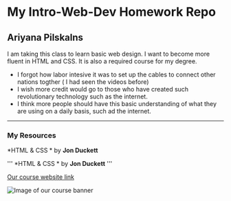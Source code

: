 # My Intro-Web-Dev Homework Repo
## Ariyana Pilskalns

I am taking this class to learn basic web design. I want to become more fluent in HTML and CSS. It is also a required course for my degree.

+ I forgot how labor intesive it was to set up the cables to connect other nations togther ( I had seen the videos before)
+ I wish more credit would go to those who have created such revolutionary technology such as the internet.
+ I think more people should have this basic understanding of what they are using on a daily basis, such ad the internet. 



----
### My Resources
*HTML & CSS * by **Jon Duckett**

'''
*HTML & CSS * by **Jon Duckett**
'''

[Our course website link](https://media-ed-online.github.io/intro-web-dev/)

![Image of our course banner]( http://bit.ly/2DIVG46)
